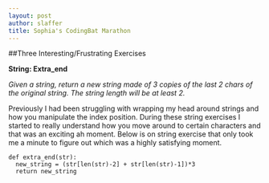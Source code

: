 ```yaml
---
layout: post
author: slaffer
title: Sophia's CodingBat Marathon
---
```


##Three Interesting/Frustrating Exercises

**String: Extra_end**

*Given a string, return a new string made of 3 copies of the last 2 chars of the original string. The string length will be at least 2.*

Previously I had been struggling with wrapping my head around strings and how you manipulate the index position. During 
these string exercises I started to really understand how you move around to certain characters and that was an exciting ah 
moment. Below is on string exercise that only took me a minute to figure out which was a highly satisfying moment. 

```
def extra_end(str):
  new_string = (str[len(str)-2] + str[len(str)-1])*3
  return new_string
```
